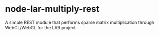 node-lar-multiply-rest
======================

A simple REST module that performs sparse matrix multiplication through WebCL/WebGL for the LAR project